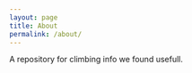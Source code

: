 ```yaml
---
layout: page
title: About
permalink: /about/
---
```


A repository for climbing info we found usefull.
